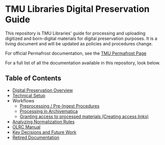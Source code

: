 # TMU Libraries Digital Preservation Guide

This repository is TMU Libraries' guide for processing and uploading digitized and born-digital materials for digital preservation purposes. It is a living document and will be updated as policies and procedures change.

For official Permafrost documentation, see the [TMU Permafrost Page](https://docs.scholarsportal.info/view/Main/SP/PER/Participant_Pages/TMU/)

For a full list of all the documentation available in this repository, look below.

## Table of Contents

- [Digital Preservation Overview](/docs/overview.md)
- [Technical Setup](/docs/technical-setup.md)
- Workflows
  - [Preprocessing / Pre-Ingest Procedures](/docs/workflow-preprocessing.md)
  - [Processing in Archivematica](/docs/workflow-archivematica.md)
  - [Granting access to processed materials (Creating access links)](/docs/workflow-access.md)
- [Analyzing Normalization Rules](/docs/analyzing-normalization-rules.md)
- [OLRC Manual](/docs/olrc-manual.md)
- [Key Decisions and Future Work](/docs/future-work.md)
- [Retired Documentation](/docs/retired-docs.md)
